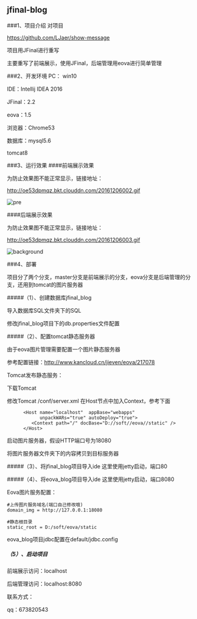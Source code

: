 ## jfinal-blog

###1、项目介绍
对项目

https://github.com/LJaer/show-message

项目用JFinal进行重写

主要重写了前端展示，使用JFinal，后端管理用eova进行简单管理

###2、开发环境
PC： win10

IDE：Intellij IDEA 2016

JFinal：2.2

eova：1.5

浏览器：Chrome53

数据库：mysql5.6

tomcat8

###3、运行效果
####前端展示效果

为防止效果图不能正常显示，链接地址：

http://oe53dpmqz.bkt.clouddn.com/20161206002.gif

![pre](http://oe53dpmqz.bkt.clouddn.com/20161206002.gif)

####后端展示效果

为防止效果图不能正常显示，链接地址：

http://oe53dpmqz.bkt.clouddn.com/20161206003.gif

![background](http://oe53dpmqz.bkt.clouddn.com/20161206003.gif)

###4、部署

项目分了两个分支，master分支是前端展示的分支，eova分支是后端管理的分支，还用到tomcat的图片服务器

#####（1）、创建数据库jfinal_blog

导入数据库SQL文件夹下的SQL

修改jfinal_blog项目下的db.properties文件配置

#####（2）、配置tomcat静态服务器

由于eova图片管理需要配置一个图片静态服务器

参考配置链接：http://www.kancloud.cn/jieven/eova/217078

Tomcat发布静态服务：

下载Tomcat

修改Tomcat /conf/server.xml 在Host节点中加入Context，参考下面

```
      <Host name="localhost"  appBase="webapps"
            unpackWARs="true" autoDeploy="true">
         <Context path="/" docBase="D://soft//eova//static" />
      </Host>
```

启动图片服务器，假设HTTP端口号为18080

将图片服务器文件夹下的内容拷贝到目标服务器

#####（3）、将jfinal_blog项目导入ide
这里使用jetty启动，端口80

#####（4）、将eova_blog项目导入ide
这里使用jetty启动，端口8080

Eova图片服务配置：

```
#上传图片服务域名(端口自己修改哦)
domain_img = http://127.0.0.1:18080

#静态根目录
static_root = D:/soft/eova/static
```

eova_blog项目jdbc配置在default/jdbc.config

##### （5）、启动项目

前端展示访问：localhost

后端管理访问：localhost:8080




联系方式：

qq：673820543
